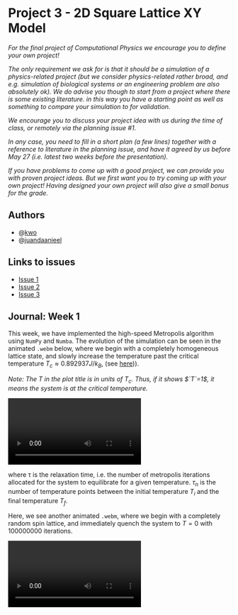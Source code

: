 # Project 3 - 2D Square Lattice XY Model

*For the final project of Computational Physics we encourage you to define your own project!*

*The only requirement we ask for is that it should be a simulation of a physics-related project (but we consider physics-related rather broad, and e.g. simulation of biological systems or an engineering problem are also absolutely ok).*
*We do advise you though to start from a project where there is some existing literature. in this way you have a starting point as well as something to compare your simulation to for validation.*

*We encourage you to discuss your project idea with us during the time of class, or remotely via the planning issue #1.*

*In any case, you need to fill in a short plan (a few lines) together with a reference to literature in the planning issue, and have it agreed by us before May 27 (i.e. latest two weeks before the presentation).*

*If you have problems to come up with a good project, we can provide you with proven project ideas. But we first want you to try coming up with your own project! Having designed your own project will also give a small bonus for the grade.*

## Authors

* @[kwo](https://gitlab.kwant-project.org/kwo)
* @[juandaanieel](https://gitlab.kwant-project.org/juandaanieel)

## Links to issues

* [Issue 1](https://gitlab.kwant-project.org/computational_physics/projects/Project-3_kwo/-/issues/1)
* [Issue 2](https://gitlab.kwant-project.org/computational_physics/projects/Project-3_kwo/-/issues/2)
* [Issue 3](https://gitlab.kwant-project.org/computational_physics/projects/Project-3_kwo/-/issues/3)

## Journal: Week 1

This week, we have implemented the high-speed Metropolis algorithm using `NumPy` and `Numba`. The evolution of the simulation can be seen in the animated `.webm` below, where we begin with a completely homogeneous lattice state, and slowly increase the temperature past the critical temperature $`T_c≈0.892937J/k_B`$, (see [here](http://www.lps.ens.fr/~krauth/images/7/72/Stage_Mayer_Johannes_2015.pdf))).

*Note: The $`T`$ in the plot title is in units of $`T_c`$. Thus, if it shows $`T`=1$, it means the system is at the critical temperature.*

![L=256, τ=10000000, τ_n=25, T_i=2Tc, T_f=0](simulation_images/Metropolis_L256_tau10000000_nrelax25_Tinit2_Tfinal0.webm)
<!-- <img src="" width="360" height="307" /> -->
where τ is the relaxation time, i.e. the number of metropolis iterations allocated for the system to equilibrate for a given temperature. $`\tau_n`$ is the number of temperature points between the initial temperature $`T_i`$ and the final temperature $`T_f`$.

Here, we see another animated `.webm`, where we begin with a completely random spin lattice, and immediately quench the system to $`T=0`$ with 100000000 iterations.

![L=256, τ=100000000, τ_n=1, T_i=0, T_f=0](simulation_images/Metropolis_L256_tau100000000_nrelax1_Tinit0_Tfinal0.webm)
